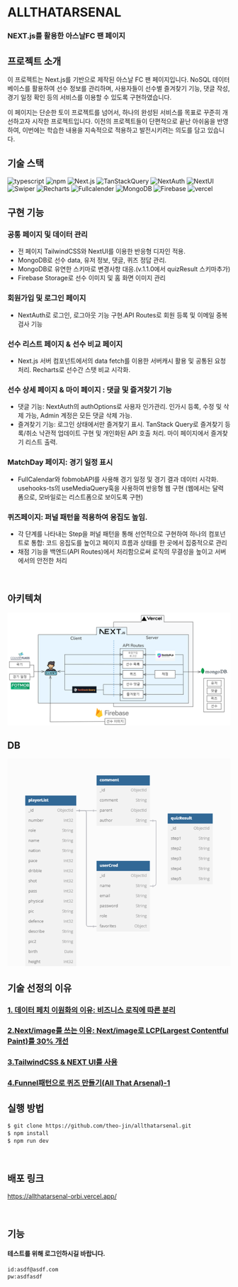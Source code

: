 # ALLTHATARSENAL

### NEXT.js를 활용한 아스날FC 팬 페이지

## 프로젝트 소개

이 프로젝트는 Next.js를 기반으로 제작된 아스날 FC 팬 페이지입니다. NoSQL 데이터베이스를 활용하여 선수 정보를 관리하며, 사용자들이 선수별 즐겨찾기 기능, 댓글 작성, 경기 일정 확인 등의 서비스를 이용할 수 있도록 구현하였습니다.

이 페이지는 단순한 토이 프로젝트를 넘어서, 하나의 완성된 서비스를 목표로 꾸준히 개선하고자 시작한 프로젝트입니다. 이전의 프로젝트들이 단편적으로 끝난 아쉬움을 반영하여, 이번에는 학습한 내용을 지속적으로 적용하고 발전시키려는 의도를 담고 있습니다.

## 기술 스택

<p>

<img src="https://img.shields.io/badge/typescript-3178C6?&logo=typescript&logoColor=white"  alt="typescript">

<img src="https://img.shields.io/badge/npm-CB3837?&logo=npm&logoColor=white" alt="npm">
<img src="https://img.shields.io/badge/Next.js-000000?&logo=Next.js&logoColor=white"  alt="Next.js">
<img src="https://img.shields.io/badge/TanStackQuery-FF4154?&logo=ReactQuery&logoColor=white" alt="TanStackQuery">
<img src="https://img.shields.io/badge/NextAuth-000000?&logo=Next.js&logoColor=white"alt="NextAuth">
<img src="https://img.shields.io/badge/NextUI-000000?&logo=NextUI&logoColor=white" alt="NextUI">
<img src="https://img.shields.io/badge/Swiper-6332F6?&logo=Swiper&logoColor=white" alt="Swiper">
<img src="https://img.shields.io/badge/Recharts-FF6384?&logo=Recharts&logoColor=white" alt="Recharts">
<img src= "https://img.shields.io/badge/Fullcalender-3178C6?&logoColor=white" alt="Fullcalender">

<img src="https://img.shields.io/badge/MongoDB-47A248?&logo=MongoDB&logoColor=white" alt="MongoDB">
<img src="https://img.shields.io/badge/Firebase-DD2C00?&logo=firebase&logoColor=white" alt="Firebase">
<img src="https://img.shields.io/badge/vercel-000000?&logo=vercel&logoColor=white" alt="vercel">

</p>

## 구현 기능

### 공통 페이지 및 데이터 관리
- 전 페이지 TailwindCSS와 NextUI를 이용한 반응형 디자인 적용.
- MongoDB로 선수 data, 유저 정보, 댓글, 퀴즈 정답 관리.
- MongoDB로 유연한 스키마로 변경사항 대응.(v.1.1.0에서 quizResult 스키마추가)
- Firebase Storage로 선수 이미지 및 홈 화면 이미지 관리

### 회원가입 및 로그인 페이지
- NextAuth로 로그인, 로그아웃 기능 구현.API Routes로 회원 등록 및 이메일 중복 검사 기능
### 선수 리스트 페이지 & 선수 비교 페이지
- Next.js 서버 컴포넌트에서의 data fetch를 이용한 서버캐시 활용 및 공통된 요청 처리. Recharts로 선수간 스탯 비교 시각화.
### 선수 상세 페이지 & 마이 페이지 : 댓글 및 즐겨찾기 기능
- 댓글 기능: NextAuth의 authOptions로 사용자 인가관리. 인가시 등록, 수정 및 삭제 가능, Admin 계정은 모든 댓글 삭제 가능.
- 즐겨찾기 기능: 로그인 상태에서만 즐겨찾기 표시. TanStack Query로  즐겨찾기 등록/취소 낙관적 업데이트 구현 및 개인화된 API 호출 처리. 마이 페이지에서 즐겨찾기 리스트 출력.

### MatchDay 페이지: 경기 일정 표시
 - FullCalendar와 fobmobAPI를 사용해 경기 일정 및 경기 결과 데이터 시각화. usehooks-ts의 useMediaQuery훅을 사용하여 반응형 웹 구현 (웹에서는 달력 폼으로, 모바일로는 리스트폼으로 보이도록 구현)
### 퀴즈페이지: 퍼널 패턴을 적용하여 응집도 높임.
- 각 단계를 나타내는 Step을 퍼널 패턴을 통해 선언적으로 구현하여 하나의 컴포넌트로 통합: 코드 응집도를 높이고 페이지 흐름과 상태를 한 곳에서 집중적으로 관리
- 채점 기능을 백엔드(API Routes)에서 처리함으로써 로직의 무결성을 높이고 서버에서의 안전한 처리
<br />

## 아키텍쳐
![alt text](image-1.png)


## DB
![alt text](image.png)


## 기술 선정의 이유

### [1. 데이터 페치 이원화의 이유: 비즈니스 로직에 따른 분리](https://velog.io/@theo_jin/%EB%8D%B0%EC%9D%B4%ED%84%B0-%ED%8E%98%EC%B9%AD)

### [2.Next/image를 쓰는 이유: Next/image로 LCP(Largest Contentful Paint)를 30% 개선](https://velog.io/@theo_jin/Nextimage%EB%A5%BC-%EC%93%B0%EB%8A%94-%EC%9D%B4%EC%9C%A0All-That-Arsenal)

### [3.TailwindCSS & NEXT UI를 사용](https://velog.io/@theo_jin/TailwindCSS-NEXT-UI%EB%A5%BC-%EC%82%AC%EC%9A%A9All-That-Arsenal)

### [4.Funnel패턴으로 퀴즈 만들기(All That Arsenal)-1](https://velog.io/@theo_jin/Funnel%ED%8C%A8%ED%84%B4%EC%9C%BC%EB%A1%9C-%ED%80%B4%EC%A6%88-%EB%A7%8C%EB%93%A4%EA%B8%B0All-That-Arsenal)

## 실행 방법

```sh
$ git clone https://github.com/theo-jin/allthatarsenal.git
$ npm install
$ npm run dev
```

<br />

## 배포 링크

https://allthatarsenal-orbi.vercel.app/

<br />

## 기능

#### 테스트를 위해 로그인하시길 바랍니다.

```
id:asdf@asdf.com
pw:asdfasdf
```
